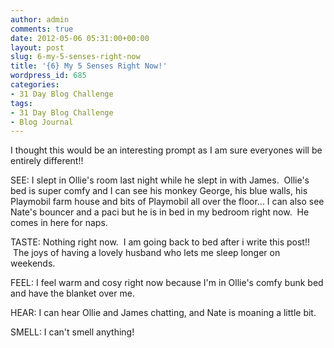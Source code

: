 ```yaml
---
author: admin
comments: true
date: 2012-05-06 05:31:00+00:00
layout: post
slug: 6-my-5-senses-right-now
title: '{6} My 5 Senses Right Now!'
wordpress_id: 685
categories:
- 31 Day Blog Challenge
tags:
- 31 Day Blog Challenge
- Blog Journal
---
```


I thought this would be an interesting prompt as I am sure everyones will be entirely different!!

SEE:
I slept in Ollie's room last night while he slept in with James.  Ollie's bed is super comfy and I can see his monkey George, his blue walls, his Playmobil farm house and bits of Playmobil all over the floor... I can also see Nate's bouncer and a paci but he is in bed in my bedroom right now.  He comes in here for naps.

TASTE:
Nothing right now.  I am going back to bed after i write this post!!  The joys of having a lovely husband who lets me sleep longer on weekends.

FEEL:
I feel warm and cosy right now because I'm in Ollie's comfy bunk bed and have the blanket over me.

HEAR:
I can hear Ollie and James chatting, and Nate is moaning a little bit.

SMELL:
I can't smell anything!
